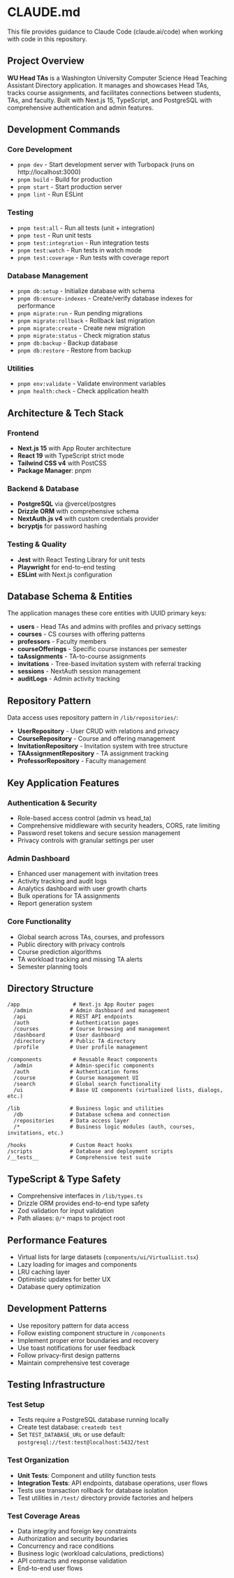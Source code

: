 # CLAUDE.md

This file provides guidance to Claude Code (claude.ai/code) when working with code in this repository.

## Project Overview

**WU Head TAs** is a Washington University Computer Science Head Teaching Assistant Directory application. It manages and showcases Head TAs, tracks course assignments, and facilitates connections between students, TAs, and faculty. Built with Next.js 15, TypeScript, and PostgreSQL with comprehensive authentication and admin features.

## Development Commands

### Core Development
- `pnpm dev` - Start development server with Turbopack (runs on http://localhost:3000)
- `pnpm build` - Build for production
- `pnpm start` - Start production server
- `pnpm lint` - Run ESLint

### Testing
- `pnpm test:all` - Run all tests (unit + integration)
- `pnpm test` - Run unit tests
- `pnpm test:integration` - Run integration tests
- `pnpm test:watch` - Run tests in watch mode
- `pnpm test:coverage` - Run tests with coverage report

### Database Management
- `pnpm db:setup` - Initialize database with schema
- `pnpm db:ensure-indexes` - Create/verify database indexes for performance
- `pnpm migrate:run` - Run pending migrations
- `pnpm migrate:rollback` - Rollback last migration
- `pnpm migrate:create` - Create new migration
- `pnpm migrate:status` - Check migration status
- `pnpm db:backup` - Backup database
- `pnpm db:restore` - Restore from backup

### Utilities
- `pnpm env:validate` - Validate environment variables
- `pnpm health:check` - Check application health

## Architecture & Tech Stack

### Frontend
- **Next.js 15** with App Router architecture
- **React 19** with TypeScript strict mode
- **Tailwind CSS v4** with PostCSS
- **Package Manager**: pnpm

### Backend & Database
- **PostgreSQL** via @vercel/postgres
- **Drizzle ORM** with comprehensive schema
- **NextAuth.js v4** with custom credentials provider
- **bcryptjs** for password hashing

### Testing & Quality
- **Jest** with React Testing Library for unit tests
- **Playwright** for end-to-end testing
- **ESLint** with Next.js configuration

## Database Schema & Entities

The application manages these core entities with UUID primary keys:
- **users** - Head TAs and admins with profiles and privacy settings
- **courses** - CS courses with offering patterns
- **professors** - Faculty members
- **courseOfferings** - Specific course instances per semester
- **taAssignments** - TA-to-course assignments
- **invitations** - Tree-based invitation system with referral tracking
- **sessions** - NextAuth session management
- **auditLogs** - Admin activity tracking

## Repository Pattern

Data access uses repository pattern in `/lib/repositories/`:
- **UserRepository** - User CRUD with relations and privacy
- **CourseRepository** - Course and offering management
- **InvitationRepository** - Invitation system with tree structure
- **TAAssignmentRepository** - TA assignment tracking
- **ProfessorRepository** - Faculty management

## Key Application Features

### Authentication & Security
- Role-based access control (admin vs head_ta)
- Comprehensive middleware with security headers, CORS, rate limiting
- Password reset tokens and secure session management
- Privacy controls with granular settings per user

### Admin Dashboard
- Enhanced user management with invitation trees
- Activity tracking and audit logs
- Analytics dashboard with user growth charts
- Bulk operations for TA assignments
- Report generation system

### Core Functionality
- Global search across TAs, courses, and professors
- Public directory with privacy controls
- Course prediction algorithms
- TA workload tracking and missing TA alerts
- Semester planning tools

## Directory Structure

```
/app                 # Next.js App Router pages
  /admin            # Admin dashboard and management
  /api              # REST API endpoints
  /auth             # Authentication pages
  /courses          # Course browsing and management
  /dashboard        # User dashboard
  /directory        # Public TA directory
  /profile          # User profile management

/components          # Reusable React components
  /admin            # Admin-specific components
  /auth             # Authentication forms
  /course           # Course management UI
  /search           # Global search functionality
  /ui               # Base UI components (virtualized lists, dialogs, etc.)

/lib                # Business logic and utilities
  /db               # Database schema and connection
  /repositories     # Data access layer
  /*                # Business logic modules (auth, courses, invitations, etc.)

/hooks              # Custom React hooks
/scripts            # Database and deployment scripts
/__tests__          # Comprehensive test suite
```

## TypeScript & Type Safety

- Comprehensive interfaces in `/lib/types.ts`
- Drizzle ORM provides end-to-end type safety
- Zod validation for input validation
- Path aliases: `@/*` maps to project root

## Performance Features

- Virtual lists for large datasets (`components/ui/VirtualList.tsx`)
- Lazy loading for images and components
- LRU caching layer
- Optimistic updates for better UX
- Database query optimization

## Development Patterns

- Use repository pattern for data access
- Follow existing component structure in `/components`
- Implement proper error boundaries and recovery
- Use toast notifications for user feedback
- Follow privacy-first design patterns
- Maintain comprehensive test coverage

## Testing Infrastructure

### Test Setup
- Tests require a PostgreSQL database running locally
- Create test database: `createdb test`
- Set `TEST_DATABASE_URL` or use default: `postgresql://test:test@localhost:5432/test`

### Test Organization
- **Unit Tests**: Component and utility function tests
- **Integration Tests**: API endpoints, database operations, user flows
- Tests use transaction rollback for database isolation
- Test utilities in `/test/` directory provide factories and helpers

### Test Coverage Areas
- Data integrity and foreign key constraints
- Authorization and security boundaries  
- Concurrency and race conditions
- Business logic (workload calculations, predictions)
- API contracts and response validation
- End-to-end user flows